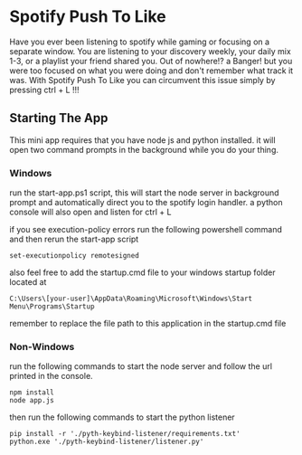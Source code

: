 # Spotify Push To Like
Have you ever been listening to spotify while gaming or focusing on a separate window. You are listening to your discovery weekly, your daily mix 1-3, or a playlist your friend shared you. Out of nowhere!? a Banger! but you were too focused on what you were doing and don't remember what track it was. With Spotify Push To Like you can circumvent this issue simply by pressing ctrl + L !!!

## Starting The App

This mini app requires that you have node js and python installed. it will open two command prompts in the background while you do your thing.

### Windows 
run the start-app.ps1 script, this will start the node server in background prompt and automatically direct you to the spotify login handler. a python console will also open and listen for ctrl + L

if you see execution-policy errors run the following powershell command and then rerun the start-app script

```
set-executionpolicy remotesigned
```

also feel free to add the startup.cmd file to your windows startup folder located at
```
C:\Users\[your-user]\AppData\Roaming\Microsoft\Windows\Start Menu\Programs\Startup
```
remember to replace the file path to this application in the startup.cmd file

### Non-Windows
run the following commands to start the node server and follow the url printed in the console.
```
npm install
node app.js
```
then run the following commands to start the python listener
```
pip install -r './pyth-keybind-listener/requirements.txt'
python.exe './pyth-keybind-listener/listener.py'
```
